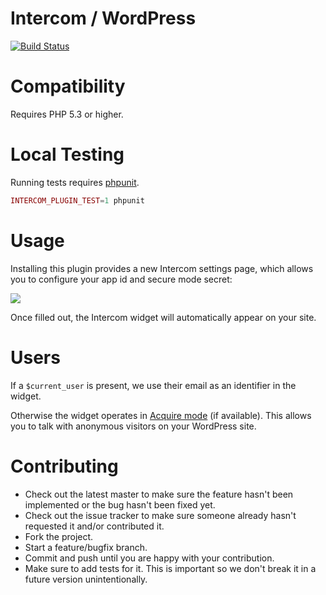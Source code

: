 # Intercom / WordPress

[![Build Status](https://travis-ci.org/intercom/intercom-wordpress.svg?branch=master)](https://travis-ci.org/intercom/intercom-wordpress)

# Compatibility

Requires PHP 5.3 or higher.

# Local Testing

Running tests requires [phpunit](https://phpunit.de/).

```php
INTERCOM_PLUGIN_TEST=1 phpunit
```

# Usage

Installing this plugin provides a new Intercom settings page, which allows you to configure your app id and secure mode secret:

<img src="https://raw.githubusercontent.com/intercom/intercom-wordpress/master/screenshots/settings.png"/>

Once filled out, the Intercom widget will automatically appear on your site.

# Users

If a `$current_user` is present, we use their email as an identifier in the widget.

Otherwise the widget operates in [Acquire mode](https://www.intercom.io/live-chat) (if available). This allows you to talk with anonymous visitors on your WordPress site.

# Contributing

* Check out the latest master to make sure the feature hasn't been implemented or the bug hasn't been fixed yet.
* Check out the issue tracker to make sure someone already hasn't requested it and/or contributed it.
* Fork the project.
* Start a feature/bugfix branch.
* Commit and push until you are happy with your contribution.
* Make sure to add tests for it. This is important so we don't break it in a future version unintentionally.
